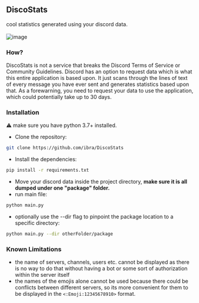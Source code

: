 ## DiscoStats
cool statistics generated using your discord data. <br><br>
![image](https://user-images.githubusercontent.com/61324615/162575845-50461c9a-1cb4-47b1-9cf4-fce863a9f79e.png)

### How?
DiscoStats is not a service that breaks the Discord Terms of Service or Community Guidelines. Discord has an option to request data which is what this entire application is based upon. It just scans through the lines of text of every message you have ever sent and generates statistics based upon that. As a forewarning, you need to request your data to use the application, which could potentially take up to 30 days.

### Installation
⚠️ make sure you have python 3.7+ installed.
- Clone the repository:
```bash
git clone https://github.com/ibra/DiscoStats
```
- Install the dependencies:
```bash
pip install -r requirements.txt
```
- Move your discord data inside the project directory, **make sure it is all dumped under one "package" folder.**
- run main file:
```bash
python main.py  
``` 
- optionally use the --dir flag to pinpoint the package location to a specific directory:
```bash 
python main.py --dir otherFolder/package
```


### Known Limitations

- the name of servers, channels, users etc. cannot be displayed as there is no way to do that without having a bot or some sort of authorization within the server itself
- the names of the emojis alone cannot be used because there could be conflicts between different servers, so its more convenient for them to be displayed in the `<:Emoji:12345678910>` format.
